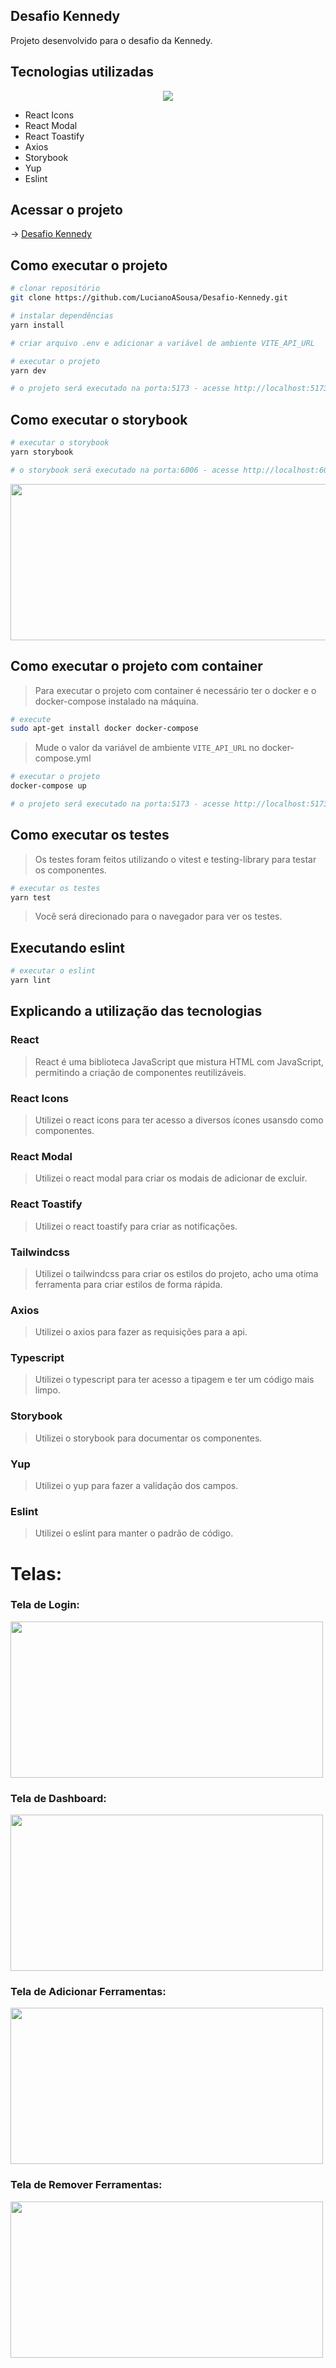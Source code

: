 Desafio Kennedy
-
Projeto desenvolvido para o desafio da Kennedy.

## Tecnologias utilizadas
<p align="center">
  <img src="https://skillicons.dev/icons?i=git,docker,jest,react,typescript,tailwind,vite"/>
</p> 

- React Icons 
- React Modal
- React Toastify
- Axios
- Storybook
- Yup
- Eslint

## Acessar o projeto
-> [Desafio Kennedy](https://desafio-kennedy-beta.vercel.app/) 

## Como executar o projeto
```bash
# clonar repositório
git clone https://github.com/LucianoASousa/Desafio-Kennedy.git

# instalar dependências
yarn install

# criar arquivo .env e adicionar a variável de ambiente VITE_API_URL

# executar o projeto
yarn dev

# o projeto será executado na porta:5173 - acesse http://localhost:5173
```

## Como executar o storybook
```bash
# executar o storybook
yarn storybook

# o storybook será executado na porta:6006 - acesse http://localhost:6006
```
<img src="src/assets/docs/images/storyBook.png" width="600" height="250" />

## Como executar o projeto com container
>Para executar o projeto com container é necessário ter o docker e o docker-compose instalado na máquina.
```bash
# execute 
sudo apt-get install docker docker-compose
```

>Mude o valor da variável de ambiente `VITE_API_URL` no docker-compose.yml

```bash
# executar o projeto
docker-compose up

# o projeto será executado na porta:5173 - acesse http://localhost:5173
```

## Como executar os testes
>Os testes foram feitos utilizando o vitest e testing-library para testar os componentes.
>

```bash
# executar os testes 
yarn test
```
>Você será direcionado para o navegador para ver os testes.

## Executando eslint
```bash
# executar o eslint
yarn lint
```

## Explicando a utilização das tecnologias

### React
>React é uma biblioteca JavaScript que mistura HTML com JavaScript, permitindo a criação de componentes reutilizáveis.

### React Icons
>Utilizei o react icons para ter acesso a diversos ícones usansdo como componentes.

### React Modal
>Utilizei o react modal para criar os modais de adicionar de excluir.

### React Toastify
>Utilizei o react toastify para criar as notificações.

### Tailwindcss
>Utilizei o tailwindcss para criar os estilos do projeto, acho uma otima ferramenta para criar estilos de forma rápida.

### Axios
>Utilizei o axios para fazer as requisições para a api.

### Typescript
>Utilizei o typescript para ter acesso a tipagem e ter um código mais limpo.

### Storybook
>Utilizei o storybook para documentar os componentes.

### Yup
>Utilizei o yup para fazer a validação dos campos.

### Eslint
>Utilizei o eslint para manter o padrão de código.

# Telas:

### Tela de Login:
<img src="src/assets/docs/images/telaLogin.png" width="500" height="250" />

### Tela de Dashboard:
<img src="src/assets/docs/images/dashboard.png" width="500" height="250" />

### Tela de Adicionar Ferramentas:
<img src="src/assets/docs/images/adicionarFerramentas.png" width="500" height="250" />

### Tela de Remover Ferramentas:
<img src="src/assets/docs/images/removerFerramentas.png" width="500" height="250" />
